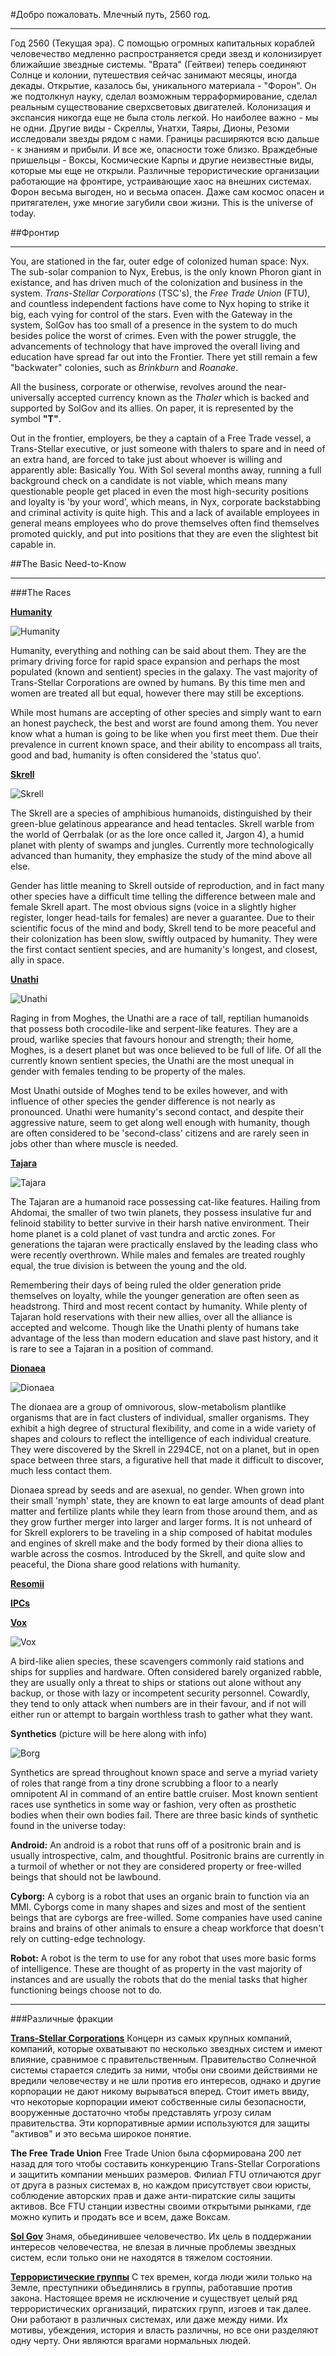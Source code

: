#Добро пожаловать. Млечный путь, 2560 год.
___

Год 2560 (Текущая эра). С помощью огромных капитальных кораблей человечество медленно распространяется среди звезд и колонизирует ближайшие звездные системы. "Врата" (Гейтвеи) теперь соединяют Солнце и колонии, путешествия сейчас занимают месяцы, иногда декады. Открытие, казалось бы, уникального материала - "Форон". Он же подтолкнул науку, сделал возможным терраформирование, сделал реальным существование сверхсветовых двигателей. Колонизация и экспансия никогда еще не была столь легкой. 
Но наиболее важно - мы не одни. Другие виды - Скреллы, Унатхи, Таяры, Дионы, Резоми исследовали звезды рядом с нами. Границы расширяются всю дальше - к знаниям и прибыли.
И все же, опасности тоже близко. Враждебные пришельцы - Воксы, Космические Карпы и другие неизвестные виды, которые мы еще не открыли.  Различные терористические организации работающие на фронтире, устраивающие хаос на внешних системах. Форон весьма выгоден, но и весьма опасен. Даже сам космос опасен и притягателен, уже многие загубили свои жизни.
This is the universe of today.

##Фронтир
___

You, are stationed in the far, outer edge of colonized human space: Nyx. The sub-solar companion to Nyx, Erebus, is the only known Phoron giant in existance, and has driven much of the colonization and business in the system. *Trans-Stellar Corporations* (TSC's), the *Free Trade Union* (FTU), and countless independent factions have come to Nyx hoping to strike it big, each vying for control of the stars. Even with the Gateway in the system, SolGov has too small of a presence in the system to do much besides police the worst of crimes. Even with the power struggle, the advancements of technology that have improved the overall living and education have spread far out into the Frontier. There yet still remain a few "backwater" colonies, such as *Brinkburn* and *Roanake*.

All the business, corporate or otherwise, revolves around the near-universally accepted currency known as the *Thaler* which is backed and supported by SolGov and its allies. On paper, it is represented by the symbol **"T"**.

Out in the frontier, employers, be they a captain of a Free Trade vessel, a Trans-Stellar executive, or just someone with thalers to spare and in need of an extra hand, are forced to take just about whoever is willing and apparently able: Basically You. With Sol several months away, running a full background check on a candidate is not viable, which means many questionable people get placed in even the most high-security positions and loyalty is 'by your word', which means, in Nyx, corporate backstabbing and criminal activity is quite high. This and a lack of available employees in general means employees who do prove themselves often find themselves promoted quickly, and put into positions that they are even the slightest bit capable in.

##The Basic Need-to-Know
___

###The Races

[**Humanity**](http://lore.solaris13.net/Species/Humanity)

![Humanity](https://wiki.baystation12.net/images/6/60/Background-humans.png) 

Humanity, everything and nothing can be said about them. They are the primary driving force for rapid space expansion and perhaps the most populated (known and sentient) species in the galaxy. The vast majority of Trans-Stellar Corporations are owned by humans. By this time men and women are treated all but equal, however there may still be exceptions. 

While most humans are accepting of other species and simply want to earn an honest paycheck, the best and worst are found among them. You never know what a human is going to be like when you first meet them. Due their prevalence in current known space, and their ability to encompass all traits, good and bad, humanity is often considered the 'status quo'.

[**Skrell**](http://lore.solaris13.net/Species/The-Skrell)

![Skrell](https://wiki.baystation12.net/images/4/4d/Background-Skrell.png)

The Skrell are a species of amphibious humanoids, distinguished by their green-blue gelatinous appearance and head tentacles. Skrell warble from the world of Qerrbalak (or as the lore once called it, Jargon 4), a humid planet with plenty of swamps and jungles. Currently more technologically advanced than humanity, they emphasize the study of the mind above all else.

Gender has little meaning to Skrell outside of reproduction, and in fact many other species have a difficult time telling the difference between male and female Skrell apart. The most obvious signs (voice in a slightly higher register, longer head-tails for females) are never a guarantee. Due to their scientific focus of the mind and body, Skrell tend to be more peaceful and their colonization has been slow, swiftly outpaced by humanity. They were the first contact sentient species, and are humanity's longest, and closest, ally in space.

[**Unathi**](http://lore.solaris13.net/Species/The-Unathi) 

![Unathi](https://wiki.baystation12.net/images/f/f8/Background-unathi.png)

Raging in from Moghes, the Unathi are a race of tall, reptilian humanoids that possess both crocodile-like and serpent-like features. They are a proud, warlike species that favours honour and strength; their home, Moghes, is a desert planet but was once believed to be full of life. Of all the currently known sentient species, the Unathi are the most unequal in gender with females tending to be property of the males.

Most Unathi outside of Moghes tend to be exiles however, and with influence of other species the gender difference is not nearly as pronounced. Unathi were humanity's second contact, and despite their aggressive nature, seem to get along well enough with humanity, though are often considered to be 'second-class' citizens and are rarely seen in jobs other than where muscle is needed.

[**Tajara**](http://lore.solaris13.net/Species/The-Tajara) 

![Tajara](https://wiki.baystation12.net/images/9/92/Background-tajaran.png)

The Tajaran are a humanoid race possessing cat-like features. Hailing from Ahdomai, the smaller of two twin planets, they possess insulative fur and felinoid stability to better survive in their harsh native environment. Their home planet is a cold planet of vast tundra and arctic zones. For generations the tajaran were practically enslaved by the leading class who were recently overthrown. While males and females are treated roughly equal, the true division is between the young and the old. 

Remembering their days of being ruled the older generation pride themselves on loyalty, while the younger generation are often seen as headstrong. Third and most recent contact by humanity. While plenty of Tajaran hold reservations with their new allies, over all the alliance is accepted and welcome. Though like the Unathi plenty of humans take advantage of the less than modern education and slave past history, and it is rare to see a Tajaran in a position of command.

[**Dionaea**](http://lore.solaris13.net/Species/The-Dionaea)

![Dionaea](https://wiki.baystation12.net/images/3/33/Dionaea-background.png)

The dionaea are a group of omnivorous, slow-metabolism plantlike organisms that are in fact clusters of individual, smaller organisms. They exhibit a high degree of structural flexibility, and come in a wide variety of shapes and colours to reflect the intelligence of each individual creature. They were discovered by the Skrell in 2294CE, not on a planet, but in open space between three stars, a figurative hell that made it difficult to discover, much less contact them.

Dionaea spread by seeds and are asexual, no gender.
When grown into their small 'nymph' state, they are known to eat large amounts of dead plant matter and fertilize plants while they learn from those around them, and as they grow further merger into larger and larger forms. It is not unheard of for Skrell explorers to be traveling in a ship composed of habitat modules and engines of skrell make and the body formed by their diona allies to warble across the cosmos. Introduced by the Skrell, and quite slow and peaceful, the Diona share good relations with humanity.

[**Resomii**](http://lore.solaris13.net/Species/Resomi)


[**IPCs**](http://lore.solaris13.net/Species/The-IPCs)


[**Vox**](http://lore.solaris13.net/Species/Vox)

![Vox](https://wiki.baystation12.net/images/c/cf/Background-vox.png)

A bird-like alien species, these scavengers commonly raid stations and ships for supplies and hardware. Often considered barely organized rabble, they are usually only a threat to ships or stations out alone without any backup, or those with lazy or incompetent security personnel. Cowardly, they tend to only attack when numbers are in their favour, and if not will either run or attempt to bargain worthless trash to gather what they want.



**Synthetics** (picture will be here along with info)

![Borg](https://wiki.baystation12.net/images/f/f1/Generic_borg.png)

Synthetics are spread throughout known space and serve a myriad variety of roles that range from a tiny drone scrubbing a floor to a nearly omnipotent AI in command of an entire battle cruiser. Most known sentient races use synthetics in some way or fashion, very often as prosthetic bodies when their own bodies fail. There are three basic kinds of synthetic found in the universe today:

**Android:** An android is a robot that runs off of a positronic brain and is usually introspective, calm, and thoughtful. Positronic brains are currently in a turmoil of whether or not they are considered property or free-willed beings that should not be lawbound.

**Cyborg:** A cyborg is a robot that uses an organic brain to function via an MMI. Cyborgs come in many shapes and sizes and most of the sentient beings that are cyborgs are free-willed. Some companies have used canine brains and brains of other animals to ensure a cheap workforce that doesn't rely on cutting-edge technology.

**Robot:** A robot is the term to use for any robot that uses more basic forms of intelligence. These are thought of as property in the vast majority of instances and are usually the robots that do the menial tasks that higher functioning beings choose not to do.


___

###Различные фракции

[**Trans-Stellar Corporations**](http://lore.solaris13.net/Section-3)
Концерн из самых крупных компаний, компаний, которые охватывают по несколько звездных систем и имеют влияние, сравнимое с правительственным. Правительство Солнечной системы старается следить за ними, чтобы они своими действиями не вредили человечеству и не шли против его интересов, однако и другие корпорации не дают никому вырываться вперед. Стоит иметь ввиду, что некоторые корпорации имеют собственные силы безопасности, вооруженные достаточно чтобы представлять угрозу силам правительства. Эти корпоративные армии используются для защиты "активов" и это весьма широкое понятие.

**The Free Trade Union**
Free Trade Union была сформирована 200 лет назад для того чтобы составить конкуренцию Trans-Stellar Corporations и защитить компании меньших размеров. Филиал FTU отличаются друг от друга в разных системах в, но каждом присутствует свои юристы, соблюдение авторских прав и даже анти-пиратские силы защиты активов. Все FTU станции известны своими открытыми рынками, где можно купить и продать все и всем, даже Воксам.

[**Sol Gov**](http://lore.solaris13.net/Section-8)
Знамя, обьединившее человечество. Их цель в поддержании интересов человечества, не влезая в личные проблемы звездных систем, если только они не находятся в тяжелом состоянии.

[**Террористические группы**](http://lore.solaris13.net/Section-5)
С тех времен, когда люди жили только на Земле, преступники объединялись в группы, работавшие против закона. Настоящее время не исключение и существует целый ряд террористических организаций, пиратских групп, изгоев и так далее. Они работают в различных системах, или даже между ними. Их мотивы, убеждения, история и власть различны, но все они разделяют одну черту. Они являются врагами нормальных людей.
